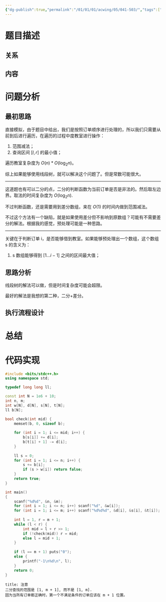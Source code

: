 ```yaml
---
{"dg-publish":true,"permalink":"/01/01/01/acwing/05/041-503/","tags":["blog","bineary-search","差分","线段树"]}
---
```



# 题目描述
## 关系

## 内容

# 问题分析
## 最初思路
直接模拟，由于题目中给出，我们是按照订单顺序进行处理的，所以我们只需要从前到后进行遍历，在遍历的过程中度教室进行操作：
 1. 范围减法；
 2. 查询区间 $\displaystyle [l,r]$ 的最小值；

遍历教室复杂度为 $\displaystyle O(n)*O(\log_{2}n)$。

综上如果能够使用线段树，就可以解决这个问题了。但是常数可能很大。
***
这道题也有可以二分的点，二分的判断函数为当前订单是否是非法的。然后取左边界。取法的时间复杂度为 $\displaystyle O(\log_{2}n)$.

不过判断函数，还是需要用到差分数组，来在 $\displaystyle O(1)$ 的时间内做到范围减法。

不过这个方法有一个缺陷，就是如果使用差分但不影响到原数组？可能有不需要差分的解法。根据我的感觉，预处理可能是一种思路。

***
关键在于判断订单 i，是否能够借到教室。如果能够预处理出一个数组，这个数组 s 的含义为：
 1. s 数组能够得到 $\displaystyle [1\dots i -1]$ 之间的区间最大值；
## 思路分析
线段树的解法可以做，但是时间复杂度可能会超限。

最好的解法是我想的第二种，二分+差分。
## 执行流程设计

# 总结

# 代码实现
```c++
#include <bits/stdc++.h>
using namespace std;

typedef long long ll;

const int N = 1e6 + 10;
int n, m;
int w[N], d[N], s[N], t[N];
ll b[N];

bool check(int mid) {
    memset(b, 0, sizeof b);
    
    for (int i = 1; i <= mid; i++) {
        b[s[i]] += d[i];
        b[t[i] + 1] -= d[i];
    }
    
    ll s = 0;
    for (int i = 1; i <= n; i++) {
        s += b[i];
        if (s > w[i]) return false;
    }
    return true;
}

int main()
{
    scanf("%d%d", &n, &m);
    for (int i = 1; i <= n; i++) scanf("%d", &w[i]);
    for (int i = 1; i <= m; i++) scanf("%d%d%d", &d[i], &s[i], &t[i]);
    
    int l = 1, r = m + 1;
    while (l < r) {
        int mid = l + r >> 1;
        if (!check(mid)) r = mid;
        else l = mid + 1;
    }
    
    if (l == m + 1) puts("0");
    else {
        printf("-1\n%d\n", l);
    }
    return 0;
}
```

```ad-tip
title: 注意
二分查找的范围是 [1, m + 1], 而不是 [1, m].
因为当所有订单都正确时，第一个不满足条件的订单应该在 m + 1 位置。
```
